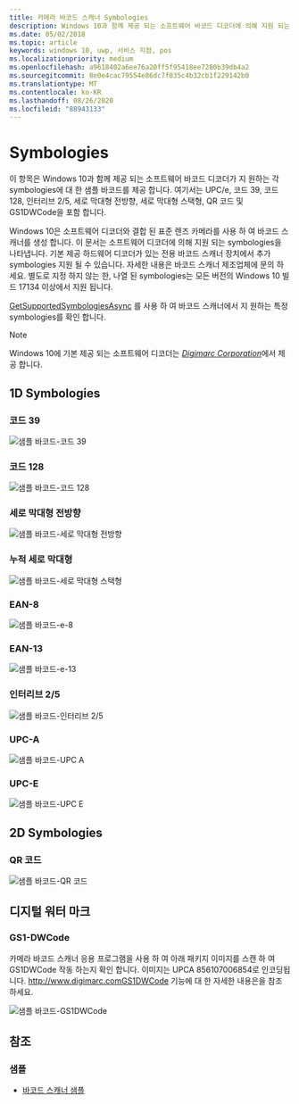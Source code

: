 ```yaml
---
title: 카메라 바코드 스캐너 Symbologies
description: Windows 10과 함께 제공 되는 소프트웨어 바코드 디코더에 의해 지원 되는 각 symbologies에 대 한 샘플 바코드를 봅니다.
ms.date: 05/02/2018
ms.topic: article
keywords: windows 10, uwp, 서비스 지점, pos
ms.localizationpriority: medium
ms.openlocfilehash: a9618402a6ee76a20ff5f95418ee7280b39db4a2
ms.sourcegitcommit: 8e0e4cac79554e86dc7f035c4b32cb1f229142b0
ms.translationtype: MT
ms.contentlocale: ko-KR
ms.lasthandoff: 08/26/2020
ms.locfileid: "88943133"
---
```

# <a name="symbologies"></a>Symbologies

이 항목은 Windows 10과 함께 제공 되는 소프트웨어 바코드 디코더가 지 원하는 각 symbologies에 대 한 샘플 바코드를 제공 합니다. 여기서는 UPC/e, 코드 39, 코드 128, 인터리브 2/5, 세로 막대형 전방향, 세로 막대형 스택형, QR 코드 및 GS1DWCode을 포함 합니다.

Windows 10은 소프트웨어 디코더와 결합 된 표준 렌즈 카메라를 사용 하 여 바코드 스캐너를 생성 합니다. 이 문서는 소프트웨어 디코더에 의해 지원 되는 symbologies을 나타냅니다. 기본 제공 하드웨어 디코더가 있는 전용 바코드 스캐너 장치에서 추가 symbologies 지원 될 수 있습니다. 자세한 내용은 바코드 스캐너 제조업체에 문의 하세요. 별도로 지정 하지 않는 한, 나열 된 symbologies는 모든 버전의 Windows 10 빌드 17134 이상에서 지원 됩니다.

[GetSupportedSymbologiesAsync](/uwp/api/windows.devices.pointofservice.barcodescanner.getsupportedsymbologiesasync) 를 사용 하 여 바코드 스캐너에서 지 원하는 특정 symbologies를 확인 합니다.

> [!NOTE]
> Windows 10에 기본 제공 되는 소프트웨어 디코더는 [*Digimarc Corporation*](https://www.digimarc.com/)에서 제공 합니다.

## <a name="1d-symbologies"></a>1D Symbologies

### <a name="code-39"></a>코드 39
![샘플 바코드-코드 39](images/pos/sample-barcode-code39.png)

### <a name="code-128"></a>코드 128
![샘플 바코드-코드 128](images/pos/sample-barcode-code128.png)

### <a name="databar-omnidirectional"></a>세로 막대형 전방향
![샘플 바코드-세로 막대형 전방향](images/pos/sample-barcode-databar-omnidirectional.png) 
### <a name="databar-stacked"></a>누적 세로 막대형
![샘플 바코드-세로 막대형 스택형](images/pos/sample-barcode-databar-stacked.png)

### <a name="ean-8"></a>EAN-8
![샘플 바코드-e-8](images/pos/sample-barcode-ean8.png)

### <a name="ean-13"></a>EAN-13
![샘플 바코드-e-13](images/pos/sample-barcode-ean13.png)

### <a name="interleaved-2-of-5"></a>인터리브 2/5
![샘플 바코드-인터리브 2/5](images/pos/sample-barcode-interleaved-2-of-5.png)

### <a name="upc-a"></a>UPC-A
![샘플 바코드-UPC A](images/pos/sample-barcode-upca.png)

### <a name="upc-e"></a>UPC-E
![샘플 바코드-UPC E](images/pos/sample-barcode-upce.png)

## <a name="2d-symbologies"></a>2D Symbologies
### <a name="qr-code"></a>QR 코드
![샘플 바코드-QR 코드](images/pos/sample-barcode-qrcode.png)

## <a name="digital-watermark"></a>디지털 워터 마크
### <a name="gs1-dwcode"></a>GS1-DWCode

카메라 바코드 스캐너 응용 프로그램을 사용 하 여 아래 패키지 이미지를 스캔 하 여 GS1DWCode 작동 하는지 확인 합니다.  이미지는 UPCA 856107006854로 인코딩됩니다.  http://www.digimarc.comGS1DWCode 기능에 대 한 자세한 내용은을 참조 하세요.

![샘플 바코드-GS1DWCode](images/pos/Rice-Box-V7.jpg)

## <a name="see-also"></a>참조

### <a name="samples"></a>샘플

- [바코드 스캐너 샘플](https://github.com/microsoft/Windows-universal-samples/tree/master/Samples/BarcodeScanner)

